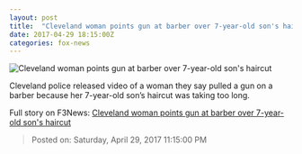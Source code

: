 ```yaml
---
layout: post
title:  "Cleveland woman points gun at barber over 7-year-old son's haircut"
date: 2017-04-29 18:15:00Z
categories: fox-news
---
```


![Cleveland woman points gun at barber over 7-year-old son's haircut](http://a57.foxnews.com/images.foxnews.com/content/fox-news/us/2017/04/29/video-shows-woman-pointing-gun-at-barber-over-7-year-old-sons-haircut/_jcr_content/par/featured-media/media-0.img.jpg/0/0/1493487459614.jpg?ve=1)

Cleveland police released video of a woman they say pulled a gun on a barber because her 7-year-old son’s haircut was taking too long.


Full story on F3News: [Cleveland woman points gun at barber over 7-year-old son's haircut](http://www.f3nws.com/n/4kMNFC)

> Posted on: Saturday, April 29, 2017 11:15:00 PM
